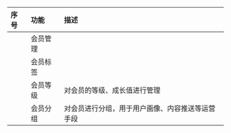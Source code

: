 |序号 | 功能   | 描述                            |
|:-- |:-----|:------------------------------|
|  | 会员管理 |                               |
|  | 会员标签 |                               |
|  | 会员等级 | 对会员的等级、成长值进行管理                |
|  | 会员分组 | 对会员进行分组，用于用户画像、内容推送等运营手段      |